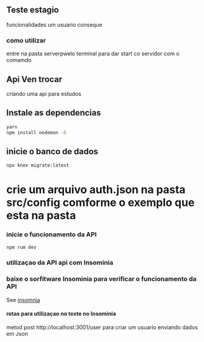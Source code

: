 
## Teste estagio 

funcionalidades um usuario conseque 

### como utilizar
entre na pasta serverpwelo terminal para dar start co servidor com o comamdo 


## Api Ven trocar 

criando uma api para estudos 
<!-- #  Front end da Arplicaçao 
See [Repositorio front end](https://github.com). -->


## Instale as dependencias
```bash
yarn
npm install nodemon -D
```
## inicie o banco de dados 
```bash
npx knex migrate:latest
```
# crie um arquivo auth.json na pasta src/config comforme o exemplo que esta na pasta 

### inicie o funcionamento da API
```bash
npm rum dev
```
### utilizaçao da API  api com Insominia 

### baixe o sorfitware Insominia para verificar o funcionamento da API 
See [insomnia](https://insomnia.rest/)

#### rotas para utilizaçao no  texte no Insominia 

metod post http://localhost:3001/user para criar um usuario enviando dados em Json 

<!-- ### Repositorio font end -->
<!-- See [Repositorio front end](https://github.com/Goncalves-Rafael/megahack3_grupo13_front). -->

